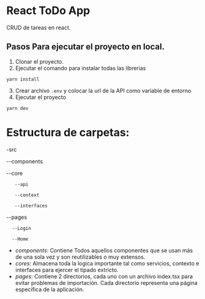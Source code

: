 # React ToDo App

CRUD de tareas en react.

## Pasos Para ejecutar el proyecto en local.

1. Clonar el proyecto.
2. Ejecutar el comando para instalar todas las librerias

```
yarn install
```

3. Crear archivo `.env` y colocar la url de la API como variable de entorno
4. Ejecutar el proyecto

```
yarn dev
```

# Estructura de carpetas:

-src

--components

--core

       --api

       --context

       --interfaces

--pages

      --Login

      --Home

- _components_: Contiene Todos aquellos componentes que se usan más de una sola vez y son reutilizables o muy extensos.
- _cores_: Almacena toda la logica importante tal como servicios, contexto e interfaces para ejercer el tipado extricto.
- _pages_: Contiene 2 directorios, cada uno con un archivo index.tsx para evitar problemas de importación. Cada directorio representa una página específica de la aplicación.
